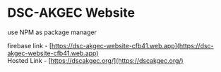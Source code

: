 <h1>DSC-AKGEC Website </h1>

use NPM as package manager <br>

firebase link - [https://dsc-akgec-website-cfb41.web.app](https://dsc-akgec-website-cfb41.web.app)<br>
Hosted Link - [https://dscakgec.org/](https://dscakgec.org/)<br>

